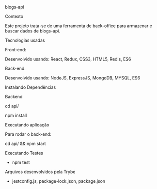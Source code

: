 blogs-api

Contexto

Este projeto trata-se de uma ferramenta de back-office para armazenar e buscar dados de blogs-api.

Tecnologias usadas

Front-end:

Desenvolvido usando: React, Redux, CSS3, HTML5, Redis, ES6

Back-end:

Desenvolvido usando: NodeJS, ExpressJS, MongoDB, MYSQL, ES6

Instalando Dependências

Backend

cd api/ 

npm install

Executando aplicação

Para rodar o back-end:

cd api/ && npm start

Executando Testes

- npm test

Arquivos desenvolvidos pela Trybe

- jestconfig.js, package-lock.json, package.json
